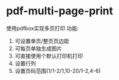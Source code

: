 # pdf-multi-page-print
使用pdfbox实现多页打印
功能:
1. 可设置单页/整页页边距
2. 可每页单独生成图片
3. 可直接使用个默认打印机打印
4. 设置行列
5. 设置页码范围(1/1-2/1,10-20/1-2,4-6)
